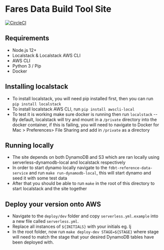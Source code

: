 # Fares Data Build Tool Site

[![CircleCI](https://circleci.com/bb/infinityworksconsulting/fdbt-site.svg?style=svg)](https://circleci.com/bb/infinityworksconsulting/fdbt-site)

## Requirements

- Node.js 12+
- Localstack & Localstack AWS CLI
- AWS CLI
- Python 3 / Pip
- Docker

## Installing localstack

- To install localstack, you will need pip installed first, then you can run `pip install localstack`
- To install localstack AWS CLI, run `pip install awscli-local`
- To test it is working make sure docker is running then run `localstack`
  -- By default, localstack will try and mount in a `/private` directory into the docker container, if this is failing, you will need to navigate to Docker for Mac > Preferences> File Sharing and add in `/private` as a directory

## Running locally

- The site depends on both DynamoDB and S3 which are ran locally using serverless-dynamodb-local and localstack respectively
- In order to start dynamo locally navigate to the `fdbt-reference-data-service` and run `make run-dynamodb-local`, this will start dynamo and seed it with some test data
- After that you should be able to run `make` in the root of this directory to start localstack and the site together

## Deploy your version onto AWS

- Navigate to the `deploy/dev` folder and copy `serverless.yml.example` into a new file called `serverless.yml`.
- Replace all instances of `${INITIALS}` with your initials eg. lj
- In the root folder, now run `make deploy-dev STAGE=${STAGE}` where stage will need to match the stage that your desired DynamoDB tables have been deployed with.
